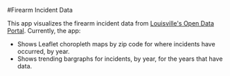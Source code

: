 #Firearm Incident Data

This app visualizes the firearm incident data from [Louisville's Open Data Portal](http://portal.louisvilleky.gov/service/data).  Currently, the app:

* Shows Leaflet choropleth maps by zip code for where incidents have occurred, by year.
* Shows trending bargraphs for incidents, by year, for the years that have data.
